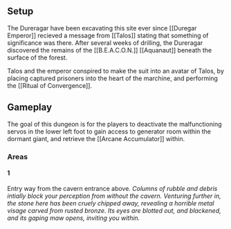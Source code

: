## Setup
The Dureragar have been excavating this site ever since [[Duregar Emperor]] recieved a message from [[Talos]] stating that something of significance was there. After several weeks of drilling, the Dureragar discovered the remains of the [[B.E.A.C.O.N.]] [[Aquanaut]] beneath the surface of the forest. 

Talos and the emperor conspired to make the suit into an avatar of Talos, by placing captured prisoners into the heart of the marchine, and performing the [[Ritual of Convergence]].

## Gameplay
The goal of this dungeon is for the players to deactivate the malfunctioning servos in the lower left foot to gain access to generator room within the dormant giant, and retrieve the [[Arcane Accumulator]] within.

### Areas

#### 1
Entry way from the cavern entrance above.
*Columns of rubble and debris intially block your perception from without the cavern. Venturing further in, the stone here has been cruely chipped away, revealing a horrible metal visage carved from rusted bronze. Its eyes are blotted out, and blackened, and its gaping maw opens, inviting you within.*
